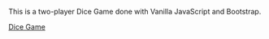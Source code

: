This is a two-player Dice Game done with Vanilla JavaScript and Bootstrap.

[Dice Game ](https://joetemesi.github.io/Dice_Challenge/ "Dice Game")
